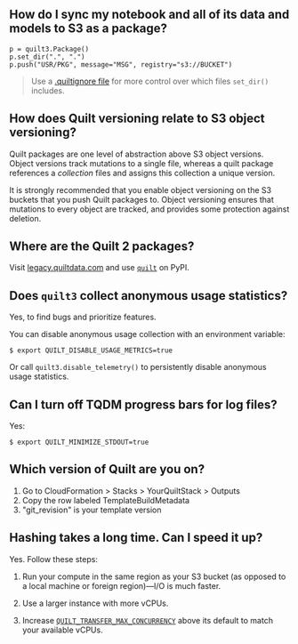 ## How do I sync my notebook and all of its data and models to S3 as a package?
```
p = quilt3.Package()
p.set_dir(".", ".")
p.push("USR/PKG", message="MSG", registry="s3://BUCKET")
```
> Use a [.quiltignore file](https://docs.quiltdata.com/advanced-usage/.quiltignore)
for more control over which files `set_dir()` includes.

## How does Quilt versioning relate to S3 object versioning?
Quilt packages are one level of abstraction above S3 object versions.
Object versions track mutations to a single file,
whereas a quilt package references a *collection* files and assigns this collection a unique version.

It is strongly recommended that you enable object versioning on the S3 buckets
that you push Quilt packages to.
Object versioning ensures that mutations to every object are tracked,
and provides some protection against deletion.

## Where are the Quilt 2 packages?
Visit [legacy.quiltdata.com](https://legacy.quiltdata.com/)
and use [`quilt`](https://pypi.org/project/quilt/) on PyPI.

## Does `quilt3` collect anonymous usage statistics?
Yes, to find bugs and prioritize features.

You can disable anonymous usage collection with an environment variable:
```
$ export QUILT_DISABLE_USAGE_METRICS=true
```

Or call `quilt3.disable_telemetry()`
to persistently disable anonymous usage statistics.

## Can I turn off TQDM progress bars for log files?

Yes:
```
$ export QUILT_MINIMIZE_STDOUT=true
```

## Which version of Quilt are you on?

1. Go to CloudFormation > Stacks > YourQuiltStack > Outputs
1. Copy the row labeled TemplateBuildMetadata
1. "git_revision" is your template version

## Hashing takes a long time. Can I speed it up?

Yes. Follow these steps:

1. Run your compute in the same region as your S3 bucket (as opposed to
a local machine or foreign region)—I/O is much faster.

1. Use a larger instance with more vCPUs.

1. Increase [`QUILT_TRANSFER_MAX_CONCURRENCY`](API%20Reference/cli.md#quilt_transfer_max_concurrency)
above its default to match your available vCPUs.
